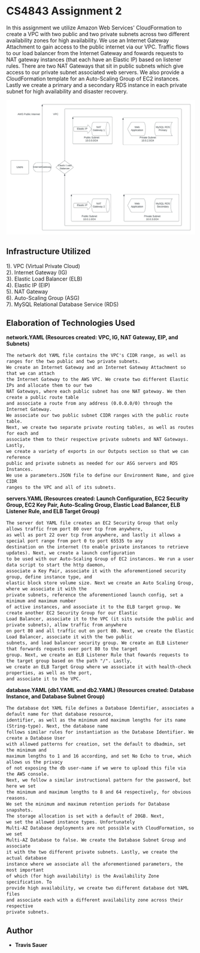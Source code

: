 # CS4843 Assignment 2

In this assignment we utilize Amazon Web Services' CloudFormation to create a VPC with two public and two private subnets across two different availability zones for high availability. We use an Internet Gateway Attachment to gain access to the public internet via our VPC. Traffic flows to our load balancer from the Internet Gateway and fowards requests to NAT gateway instances (that each have an Elastic IP) based on listener rules. There are two NAT Gateways that sit in public subnets which give access to our private subnet associated web servers. We also provide a CloudFormation template for an Auto-Scaling Group of EC2 instances. Lastly we create a primary and a secondary RDS instance in each private subnet for high availability and disaster recovery.

![High Availability Web App](https://github.com/takingupspace/cs4843-assign2/blob/main/images/CloudComputingAssign2.jpeg?raw=true)

## Infrastructure Utilized

1). VPC (Virtual Private Cloud)<br/>
2). Internet Gateway (IG)<br/>
3). Elastic Load Balancer (ELB)<br/>
4). Elastic IP (EIP)<br/>
5). NAT Gateway<br/>
6). Auto-Scaling Group (ASG)<br/>
7). MySQL Relational Database Service (RDS)<br/>

## Elaboration of Technologies Used

**network.YAML (Resources created: VPC, IG, NAT Gateway, EIP, and Subnets)**
```
The network dot YAML file contains the VPC's CIDR range, as well as ranges for the two public and two private subnets.
We create an Internet Gateway and an Internet Gateway Attachment so that we can attach
the Internet Gateway to the AWS VPC. We create two different Elastic IPs and allocate them to our two
NAT Gateways, where each public subnet has one NAT gateway. We then create a public route table
and associate a route from any address (0.0.0.0/0) through the Internet Gateway.
We associate our two public subnet CIDR ranges with the public route table.
Next, we create two separate private routing tables, as well as routes for each and
associate them to their respective private subnets and NAT Gateways. Lastly,
we create a variety of exports in our Outputs section so that we can reference
public and private subnets as needed for our ASG servers and RDS Instances.
We use a parameters.JSON file to define our Environment Name, and give CIDR
ranges to the VPC and all of its subnets.
```
**servers.YAML (Resources created: Launch Configuration, EC2 Security Group, EC2 Key Pair, Auto-Scaling Group, Elastic
Load Balancer, ELB Listener Rule, and ELB Target Group)**
```
The server dot YAML file creates an EC2 Security Group that only allows traffic from port 80 over tcp from anywhere,
as well as port 22 over tcp from anywhere, and lastly it allows a special port range from port 0 to port 65535 to any
destination on the internet (to enable private instances to retrieve updates). Next, we create a launch configuration
to be used with our Auto-Scaling Group of EC2 instances. We run a user data script to start the http daemon,
associate a Key Pair, associate it with the aforementioned security group, define instance type, and
elastic block store volume size. Next we create an Auto Scaling Group, where we associate it with the
private subnets, reference the aforementioned launch config, set a minimum and maximum number
of active instances, and associate it to the ELB target group. We create another EC2 Security Group for our Elastic
Load Balancer, associate it to the VPC (it sits outside the public and private subnets), allow traffic from anywhere
on port 80 and all traffic out on port 80. Next, we create the Elastic Load Balancer, associate it with the two public
subnets, and load balancer security group. We create an ELB Listener that forwards requests over port 80 to the target
group. Next, we create an ELB Listener Rule that fowards requests to the target group based on the path "/". Lastly,
we create an ELB Target Group where we associate it with health-check properties, as well as the port,
and associate it to the VPC.
```

**database.YAML (db1.YAML and db2.YAML) (Resources created: Database Instance, and Database Subnet Group)**
```
The database dot YAML file defines a Database Identifier, associates a default name for that database resource,
identifier, as well as the minimum and maximum lengths for its name (String-type). Next, the database name
follows similar rules for instantiation as the Database Identifier. We create a Database User
with allowed patterns for creation, set the default to dbadmin, set the minimum and
maximum lengths to 1 and 16 according, and set No Echo to true, which allows us the privacy
of not exposing the db user-name if we were to upload this file via the AWS console.
Next, we follow a similar instructional pattern for the password, but here we set
the minimum and maximum lengths to 8 and 64 respectively, for obvious reasons.
We set the minimum and maximum retention periods for Database snapshots.
The storage allocation is set with a default of 20GB. Next,
we set the allowed instance types. Unfortunately
Multi-AZ Database deployments are not possible with CloudFormation, so we set
Multi-AZ Database to false. We create the Database Subnet Group and associate
it with the two different private subnets. Lastly, we create the actual database
instance where we associate all the aforementioned parameters, the most important
of which (for high availability) is the Availability Zone specification. To
provide high availability, we create two different database dot YAML files
and associate each with a different availability zone across their respective
private subnets.
```

## Author

* **Travis Sauer**
